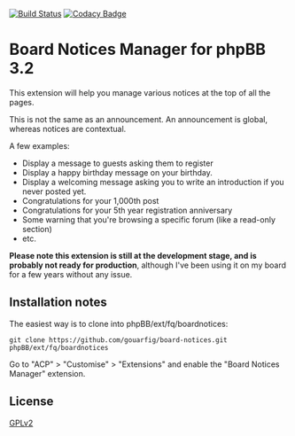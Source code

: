 [![Build Status](https://travis-ci.org/gouarfig/board-notices.svg)](https://travis-ci.org/gouarfig/board-notices)
[![Codacy Badge](https://api.codacy.com/project/badge/Grade/4836ae0c5386422eb43a18d301b7119e)](https://www.codacy.com/app/gouarfig/board-notices?utm_source=github.com&amp;utm_medium=referral&amp;utm_content=gouarfig/board-notices&amp;utm_campaign=Badge_Grade)

# Board Notices Manager for phpBB 3.2

This extension will help you manage various notices at the top of all the pages.

This is not the same as an announcement. An announcement is global, whereas notices are contextual.

A few examples:
*    Display a message to guests asking them to register
*    Display a happy birthday message on your birthday.
*    Display a welcoming message asking you to write an introduction if you never posted yet.
*    Congratulations for your 1,000th post
*    Congratulations for your 5th year registration anniversary
*    Some warning that you're browsing a specific forum (like a read-only section)
*    etc.

**Please note this extension is still at the development stage, and is probably not ready for production**, although I've been using it on my board for a few years without any issue.

## Installation notes

The easiest way is to clone into phpBB/ext/fq/boardnotices:

    git clone https://github.com/gouarfig/board-notices.git phpBB/ext/fq/boardnotices

Go to "ACP" > "Customise" > "Extensions" and enable the "Board Notices Manager" extension.

## License
[GPLv2](license.txt)
